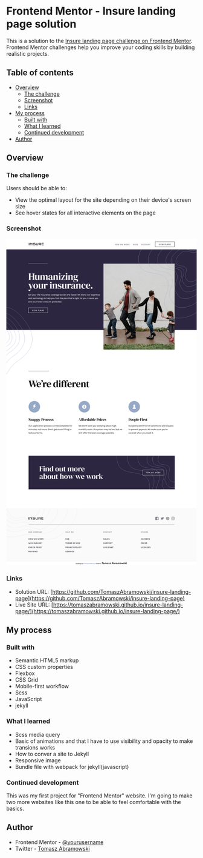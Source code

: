 # Frontend Mentor - Insure landing page solution

This is a solution to the [Insure landing page challenge on Frontend Mentor](https://www.frontendmentor.io/challenges/insure-landing-page-uTU68JV8). Frontend Mentor challenges help you improve your coding skills by building realistic projects. 

## Table of contents

- [Overview](#overview)
  - [The challenge](#the-challenge)
  - [Screenshot](#screenshot)
  - [Links](#links)
- [My process](#my-process)
  - [Built with](#built-with)
  - [What I learned](#what-i-learned)
  - [Continued development](#continued-development)
- [Author](#author)



## Overview

### The challenge

Users should be able to:

- View the optimal layout for the site depending on their device's screen size
- See hover states for all interactive elements on the page

### Screenshot

![Desktop](assets/images/Screenshot.jpg)

### Links

- Solution URL: [https://github.com/TomaszAbramowski/insure-landing-page](https://github.com/TomaszAbramowski/insure-landing-page)
- Live Site URL: [https://tomaszabramowski.github.io/insure-landing-page/](https://tomaszabramowski.github.io/insure-landing-page/)

## My process

### Built with

- Semantic HTML5 markup
- CSS custom properties
- Flexbox
- CSS Grid
- Mobile-first workflow
- Scss
- JavaScript
- jekyll

### What I learned

- Scss media query
- Basic of animations and that I have to use visibility and opacity to make transions works
- How to conver a site to Jekyll
- Responsive image
- Bundle file with webpack for jekyll(javascript)

### Continued development
This was my first project for "Frontend Mentor" website.
I'm going to make two more websites like this one to be able to feel comfortable with the basics. 


## Author

- Frontend Mentor - [@yourusername](https://www.frontendmentor.io/profile/yourusername)
- Twitter - [Tomasz Abramowski](https://www.twitter.com/TomaszAbramows5)


